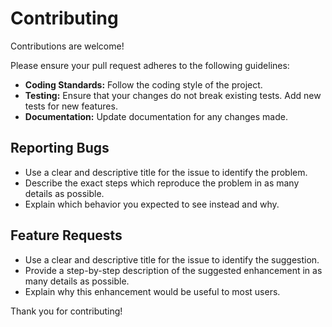 # Contributing

Contributions are welcome!

Please ensure your pull request adheres to the following guidelines:

- **Coding Standards:** Follow the coding style of the project.
- **Testing:** Ensure that your changes do not break existing tests. Add new tests for new features.
- **Documentation:** Update documentation for any changes made.

## Reporting Bugs

- Use a clear and descriptive title for the issue to identify the problem.
- Describe the exact steps which reproduce the problem in as many details as possible.
- Explain which behavior you expected to see instead and why.

## Feature Requests

- Use a clear and descriptive title for the issue to identify the suggestion.
- Provide a step-by-step description of the suggested enhancement in as many details as possible.
- Explain why this enhancement would be useful to most users.

Thank you for contributing!
